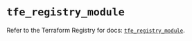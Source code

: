 # `tfe_registry_module`

Refer to the Terraform Registry for docs: [`tfe_registry_module`](https://registry.terraform.io/providers/hashicorp/tfe/0.69.0/docs/resources/registry_module).
